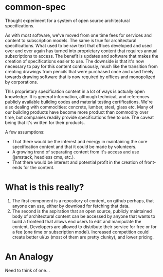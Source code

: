 # common-spec
Thought experiment for a system of open source architectural specifications. 

As with most software, we've moved from one time fees for services and content to subscription models. The same is true for architectural specifications. What used to be raw text that offices developed and used over and over again has turned into proprietary content that requires annual subscriptions to access. The benefit is updates and software that makes the creation of specifications easier to use. The downside is that it's now necessary to pay for this content continuously, much like the transition from creating drawings from pencils that were purchased once and used freely towards drawing software that is now required by offices and monopolized by corporations.

This proprietary specification content in a lot of ways is actually open knowledge. It is general information, although technical, and references publicly available building codes and material testing certifications. We're also dealing with commodities: concrete, lumber, steel, glass etc. Many of our building products have become more product than commodity over time, but companies readily provide specifications free to use. The caveat being that it's written for their products.

A few assumptions:
- That there would be the interest and energy in maintaining the core specification content and that it could be made by volunteers.
- A growing trend of separating content from it's access and use (jamstack, headless cms, etc.).
- That there would be interest and potential profit in the creation of front-ends for the content.

# What is this really?
1. The first component is a repository of content, on github perhaps, that anyone can use, either by download for fetching that data.
2. The second is the aspiration that an open source, publicly maintained body of architectural content can be accessed by anyone that wants to build a frontend that allows end users to edit and manipulate the content. Developers are allowed to distribute their service for free or for a fee (one time or subscription model). Increased competition could create better ui/ux (most of them are pretty clunky), and lower pricing.

# An Analogy
Need to think of one...
